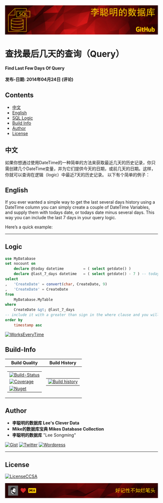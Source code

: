 ![CLEVER DATA GIT REPO](https://raw.githubusercontent.com/LiCongMingDeShujuku/git-resources/master/0-clever-data-github.png "李聪明的数据库")

# 查找最后几天的查询（Query）
#### Find Last Few Days Of Query
**发布-日期: 2014年04月24日 (评论)**

## Contents

- [中文](#中文)
- [English](#English)
- [SQL Logic](#Logic)
- [Build Info](#Build-Info)
- [Author](#Author)
- [License](#License) 


## 中文
如果你想通过使用DateTime的一种简单的方法来获取最近几天的历史记录，你只需创建几个DateTime变量，并为它们提供今天的日期，或前几天的日期。这样，你就可以查询在逻辑（logic）中最近7天的历史记录。
以下有个简单的例子：


## English
If you ever wanted a simple way to get the last several days history using a DateTime column you can simply create a couple of DateTime Variables, and supply them with todays date, or todays date minus several days. This way you can include the last 7 days in your query logic.

Here’s a quick example:

---
## Logic
```SQL
use MyDatabase
set nocount on
	declare @today datetime 		= ( select getdate() )
	declare @last_7_days datetime 	= ( select getdate() - 7 ) -- today minus 7 days
select
, 	'CreateDate' = convert(char, CreateDate, 9)
, 	'CreateDate' = CreateDate
from
	MyDatabase.MyTable
where
	CreateDate &gt; @last_7_days 
-- include it with a greater than sign in the where clause and you will get the last several days. 
order by
	timestamp asc


```



[![WorksEveryTime](https://forthebadge.com/images/badges/60-percent-of-the-time-works-every-time.svg)](https://shitday.de/)

## Build-Info

| Build Quality | Build History |
|--|--|
|<table><tr><td>[![Build-Status](https://ci.appveyor.com/api/projects/status/pjxh5g91jpbh7t84?svg?style=flat-square)](#)</td></tr><tr><td>[![Coverage](https://coveralls.io/repos/github/tygerbytes/ResourceFitness/badge.svg?style=flat-square)](#)</td></tr><tr><td>[![Nuget](https://img.shields.io/nuget/v/TW.Resfit.Core.svg?style=flat-square)](#)</td></tr></table>|<table><tr><td>[![Build history](https://buildstats.info/appveyor/chart/tygerbytes/resourcefitness)](#)</td></tr></table>|

## Author

- **李聪明的数据库 Lee's Clever Data**
- **Mike的数据库宝典 Mikes Database Collection**
- **李聪明的数据库** "Lee Songming"

[![Gist](https://img.shields.io/badge/Gist-李聪明的数据库-<COLOR>.svg)](https://gist.github.com/congmingshuju)
[![Twitter](https://img.shields.io/badge/Twitter-mike的数据库宝典-<COLOR>.svg)](https://twitter.com/mikesdatawork?lang=en)
[![Wordpress](https://img.shields.io/badge/Wordpress-mike的数据库宝典-<COLOR>.svg)](https://mikesdatawork.wordpress.com/)

---
## License
[![LicenseCCSA](https://img.shields.io/badge/License-CreativeCommonsSA-<COLOR>.svg)](https://creativecommons.org/share-your-work/licensing-types-examples/)

![Lee Songming](https://raw.githubusercontent.com/LiCongMingDeShujuku/git-resources/master/1-clever-data-github.png "李聪明的数据库")

